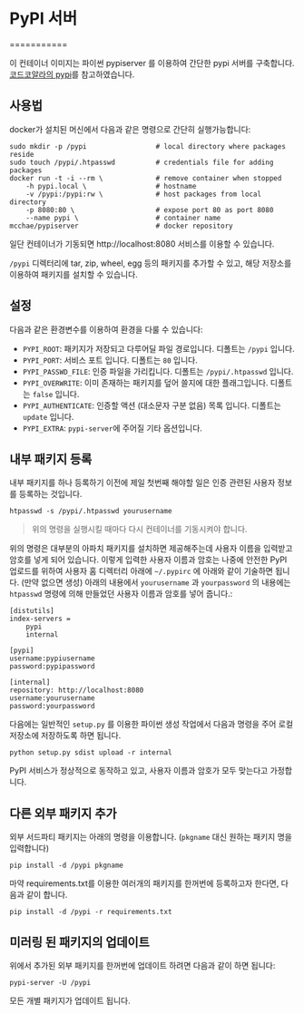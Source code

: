 # PyPI 서버
===========

이 컨테이너 이미지는 파이썬 pypiserver 를 이용하여 간단한 pypi 서버를 구축합니다.
[코드코알라의 pypi](https://github.com/codekoala/docker-pypi)를 참고하였습니다.

## 사용법

docker가 설치된 머신에서 다음과 같은 명령으로 간단히 실행가능합니다:

    sudo mkdir -p /pypi             	# local directory where packages reside
    sudo touch /pypi/.htpasswd      	# credentials file for adding packages
    docker run -t -i --rm \             # remove container when stopped
        -h pypi.local \                 # hostname
        -v /pypi:/pypi:rw \     		# host packages from local directory
        -p 8080:80 \                    # expose port 80 as port 8080
        --name pypi \                   # container name
    mcchae/pypiserver                	# docker repository

일단 컨테이너가 기동되면 http://localhost:8080 서비스를 이용할 수 있습니다.

`/pypi` 디렉터리에 tar, zip, wheel, egg 등의 패키지를 추가할 수 있고, 해당 저장소를 이용하여 패키지를 설치할 수 있습니다.

## 설정

다음과 같은 환경변수를 이용하여 환경을 다룰 수 있습니다:

* ``PYPI_ROOT``: 패키지가 저장되고 다루어딜 파일 경로입니다. 디폴트는 ``/pypi`` 입니다.
* ``PYPI_PORT``: 서비스 포트 입니다. 디폴트는 ``80`` 입니다.
* ``PYPI_PASSWD_FILE``: 인증 파일을 가리킵니다. 디폴트는 ``/pypi/.htpasswd`` 입니다.
* ``PYPI_OVERWRITE``: 이미 존재하는 패키지를 덮어 쓸지에 대한 플래그입니다. 디폴트는 ``false`` 입니다.
* ``PYPI_AUTHENTICATE``: 인증할 액션 (대소문자 구분 없음) 목록 입니다. 디폴트는 `update` 입니다.
* ``PYPI_EXTRA``: ``pypi-server``에 주어질 기타 옵션입니다.

## 내부 패키지 등록

내부 패키지를 하나 등록하기 이전에 제일 첫번째 해야할 일은 인증 관련된 사용자 정보를 등록하는 것입니다.

    htpasswd -s /pypi/.htpasswd yourusername

> 위의 명령을 실행시킬 때마다 다시 컨테이너를 기동시켜야 합니다.

위의 명령은 대부분의 아파치 패키지를 설치하면 제공해주는데 사용자 이름을 입력받고 암호를 넣게 되어 있습니다. 이렇게 입력한 사용자 이름과 암호는 나중에 안전한 PyPI 업로드를 위하여 사용자 홈 디렉터리 아래에 `~/.pypirc` 에 아래와 같이 기술하면 됩니다. (만약 없으면 생성) 아래의 내용에서 `yourusername` 과
`yourpassword` 의 내용에는 `htpasswd` 명령에 의해 만들었던 사용자 이름과 암호를 넣어 줍니다.:

    [distutils]
    index-servers =
        pypi
        internal

    [pypi]
    username:pypiusername
    password:pypipassword

    [internal]
    repository: http://localhost:8080
    username:yourusername
    password:yourpassword

다음에는 일반적인 `setup.py` 를 이용한 파이썬 생성 작업에서 다음과 명령을 주어 로컬 저장소에 저장하도록 하면 됩니다.

    python setup.py sdist upload -r internal

PyPI 서비스가 정상적으로 동작하고 있고, 사용자 이름과 암호가 모두 맞는다고 가정합니다.

## 다른 외부 패키지 추가

외부 서드파티 패키지는 아래의 명령을 이용합니다. (`pkgname` 대신 원하는 패키지 명을 입력합니다)

    pip install -d /pypi pkgname

마약 requirements.txt를 이용한 여러개의 패키지를 한꺼번에 등록하고자 한다면, 다음과 같이 합니다.

    pip install -d /pypi -r requirements.txt


## 미러링 된 패키지의 업데이트

위에서 추가된 외부 패키지를 한꺼번에 업데이트 하려면 다음과 같이 하면 됩니다:

    pypi-server -U /pypi

모든 개별 패키지가 업데이트 됩니다.